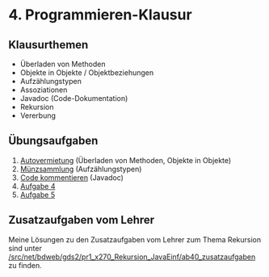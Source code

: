 # 4. Programmieren-Klausur

## Klausurthemen

- Überladen von Methoden
- Objekte in Objekte / Objektbeziehungen
- Aufzählungstypen
- Assoziationen
- Javadoc (Code-Dokumentation)
- Rekursion
- Vererbung

## Übungsaufgaben

1. [Autovermietung](aufgabe01) (Überladen von Methoden, Objekte in Objekte)
2. [Münzsammlung](aufgabe02) (Aufzählungstypen)
3. [Code kommentieren](aufgabe03) (Javadoc)
4. [Aufgabe 4](aufgabe04)
5. [Aufgabe 5](aufgabe05)

## Zusatzaufgaben vom Lehrer

Meine Lösungen zu den Zusatzaufgaben vom Lehrer zum Thema Rekursion
sind
unter [/src/net/bdweb/gds2/pr1_x270_Rekursion_JavaEinf/ab40_zusatzaufgaben](../pr1_x270_Rekursion_JavaEinf/ab40_zusatzaufgaben)
zu finden.